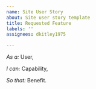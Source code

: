 ```yaml
---
name: Site User Story
about: Site user story template
title: Requested Feature
labels: ''
assignees: dkitley1975

---
```


*As a:* User,

*I can:* Capability,

*So that:* Benefit.
